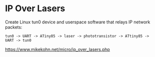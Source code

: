 IP Over Lasers
==============

Create Linux tun0 device and userspace software that relays
IP network packets:

    tun0 -> UART -> ATiny85 -> laser -> phototransistor -> ATtiny85 -> UART -> tun0

https://www.mikekohn.net/micro/ip_over_lasers.php

